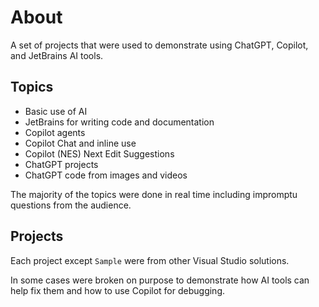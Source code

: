 # About

A set of projects that were used to demonstrate using ChatGPT, Copilot, and JetBrains AI tools.

## Topics

- Basic use of AI
- JetBrains for writing code and documentation
- Copilot agents
- Copilot Chat and inline use
- Copilot (NES) Next Edit Suggestions
- ChatGPT projects
- ChatGPT code from images and videos

The majority of the topics were done in real time including impromptu questions from the audience.

## Projects

Each project except `Sample` were from other Visual Studio solutions. 

In some cases were broken on purpose to demonstrate how AI tools can help fix them and how to use Copilot for debugging.
